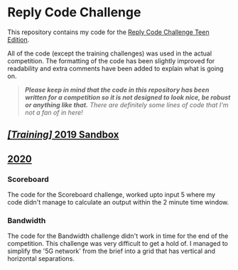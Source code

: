 # Reply Code Challenge

This repository contains my code for the [Reply Code Challenge Teen Edition](https://challenges.reply.com/tamtamy/challenges/category/coding_teen).

All of the code (except the training challenges) was used in the actual competition. The formatting of the code has been slightly improved for readability and extra comments have been added to explain what is going on.

> _**Please keep in mind that the code in this repository has been written for a competition so it is not designed to look nice, be robust or anything like that.** There are definitely some lines of code that I'm not a fan of in here!_

## [*[Training]* 2019 Sandbox](https://github.com/jake-walker/reply-code-challenge/tree/master/training-2019-sandbox)

## [2020](https://github.com/jake-walker/reply-code-challenge/tree/master/2020)

### Scoreboard

The code for the Scoreboard challenge, worked upto input 5 where my code didn't manage to calculate an output within the 2 minute time window.

### Bandwidth

The code for the Bandwidth challenge didn't work in time for the end of the competition. This challenge was very difficult to get a hold of. I managed to simplify the '5G network' from the brief into a grid that has vertical and horizontal separations.
